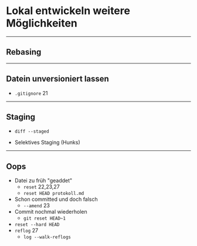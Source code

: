 # Lokal entwickeln weitere Möglichkeiten

_________________________________________

## Rebasing

_________________________________________

## Datein unversioniert lassen
   - `.gitignore` 21
_________________________________________

## Staging
   - `diff --staged`

   - Selektives Staging (Hunks)
_________________________________________

## Oops
   - Datei zu früh "geaddet"
     - `reset` 22,23,27
     - `reset HEAD protokoll.md`
   - Schon committed und doch falsch
     - `--amend` 23
   - Commit nochmal wiederholen
     - `git reset HEAD~1`
   - `reset --hard HEAD`
   - `reflog` 27
     - `log --walk-reflogs`

